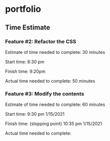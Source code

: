 # portfolio

## Time Estimate

### Feature #2: Refactor the CSS

Estimate of time needed to complete: 30 minutes

Start time: 8:30 pm

Finish time: 9:20pm

Actual time needed to complete: 50 minutes

### Feature #3: Modify the contents

Estimate of time needed to complete: 60 minutes

Start time: 9:30 pm 1/15/2021

Finish time: (stopping point) 10:35 pm 1/15/2021

Actual time needed to complete: